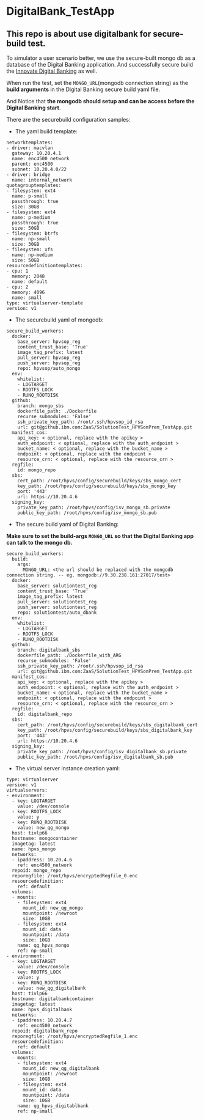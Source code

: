 # DigitalBank_TestApp

## This repo is about use digitalbank for secure-build test. 

To simulator a user scenario better, we use the secure-built mongo db as a database of the Digital Banking application.
And successfully secure build the [Innovate Digital Banking](https://github.com/IBM/innovate-digital-bank) as well. 

When run the test, set the `MONGO_URL`(mongodb connection string) as the **build arguments** in the Digital Banking secure build yaml file.

And Notice that **the mongodb should setup and can be access before the Digital Banking start**.

There are the securebuild configuration samples:

- The yaml build template:

```
networktemplates:
- driver: macvlan
  gateway: 10.20.4.1
  name: enc4500_network
  parent: enc4500
  subnet: 10.20.4.0/22
- driver: bridge
  name: internal_network
quotagrouptemplates:
- filesystem: ext4
  name: p-small
  passthrough: true
  size: 30GB
- filesystem: ext4
  name: p-medium
  passthrough: true
  size: 50GB
- filesystem: btrfs
  name: np-small
  size: 30GB
- filesystem: xfs
  name: np-medium
  size: 50GB
resourcedefinitiontemplates:
- cpu: 1
  memory: 2048
  name: default
- cpu: 2
  memory: 4096
  name: small
type: virtualserver-template
version: v1

```

- The securebuild yaml of mongodb:

```
secure_build_workers:
  docker:
    base_server: hpvsop_reg
    content_trust_base: 'True'
    image_tag_prefix: latest
    pull_server: hpvsop_reg
    push_server: hpvsop_reg
    repo: hpvsop/auto_mongo
  env:
    whitelist:
    - LOGTARGET
    - ROOTFS_LOCK
    - RUNQ_ROOTDISK
  github:
    branch: mongo_sbs
    dockerfile_path: ./Dockerfile
    recurse_submodules: 'False'
    ssh_private_key_path: /root/.ssh/hpvsop_id_rsa
    url: git@github.ibm.com:ZaaS/SolutionTest_HPVSonPrem_TestApp.git
  manifest_cos:
    api_key: < optional, replace with the apikey >
    auth_endpoint: < optional, replace with the auth_endpoint >
    bucket_name: < optional, replace with the bucket_name >
    endpoint: < optional, replace with the endpoint >
    resource_crn: < optional, replace with the resource_crn >
  regfile:
    id: mongo_repo
  sbs:
    cert_path: /root/hpvs/config/securebuild/keys/sbs_mongo_cert
    key_path: /root/hpvs/config/securebuild/keys/sbs_mongo_key
    port: '443'
    url: https://10.20.4.6
  signing_key:
    private_key_path: /root/hpvs/config/isv_mongo_sb.private
    public_key_path: /root/hpvs/config/isv_mongo_sb.pub
```
- The secure build yaml of Digital Banking:

**Make sure to set the build-args `MONGO_URL` so that the Digital Banking app can talk to the mongo db.**

```
secure_build_workers:
  build:
    args:
      MONGO_URL: <the url should be replaced with the mongodb connection string. -- eg. mongodb://9.30.238.161:27017/test>
  docker:
    base_server: solutiontest_reg
    content_trust_base: 'True'
    image_tag_prefix: latest
    pull_server: solutiontest_reg
    push_server: solutiontest_reg
    repo: solutiontest/auto_dbank
  env:
    whitelist:
    - LOGTARGET
    - ROOTFS_LOCK
    - RUNQ_ROOTDISK
  github:
    branch: digitalbank_sbs
    dockerfile_path: ./Dockerfile_with_ARG
    recurse_submodules: 'False'
    ssh_private_key_path: /root/.ssh/hpvsop_id_rsa
    url: git@github.ibm.com:ZaaS/SolutionTest_HPVSonPrem_TestApp.git
  manifest_cos:
    api_key: < optional, replace with the apikey >
    auth_endpoint: < optional, replace with the auth_endpoint >
    bucket_name: < optional, replace with the bucket_name >
    endpoint: < optional, replace with the endpoint >
    resource_crn: < optional, replace with the resource_crn >
  regfile:
    id: digitalbank_repo
  sbs:
    cert_path: /root/hpvs/config/securebuild/keys/sbs_digitalbank_cert
    key_path: /root/hpvs/config/securebuild/keys/sbs_digitalbank_key
    port: '443'
    url: https://10.20.4.6
  signing_key:
    private_key_path: /root/hpvs/config/isv_digitalbank_sb.private
    public_key_path: /root/hpvs/config/isv_digitalbank_sb.pub
```

- The virtual server instance creation yaml:

```
type: virtualserver
version: v1
virtualservers:
- environment:
  - key: LOGTARGET
    value: /dev/console
  - key: ROOTFS_LOCK
    value: y
  - key: RUNQ_ROOTDISK
    value: new_qg_mongo
  host: tivlp66
  hostname: mongocontainer
  imagetag: latest
  name: hpvs_mongo
  networks:
  - ipaddress: 10.20.4.6
    ref: enc4500_network
  repoid: mongo_repo
  reporegfile: /root/hpvs/encryptedRegfile_0.enc
  resourcedefinition:
    ref: default
  volumes:
  - mounts:
    - filesystem: ext4
      mount_id: new_qg_mongo
      mountpoint: /newroot
      size: 10GB
    - filesystem: ext4
      mount_id: data
      mountpoint: /data
      size: 10GB
    name: qg_hpvs_mongo
    ref: np-small
- environment:
  - key: LOGTARGET
    value: /dev/console
  - key: ROOTFS_LOCK
    value: y
  - key: RUNQ_ROOTDISK
    value: new_qg_digitalbank
  host: tivlp66
  hostname: digitalbankcontainer
  imagetag: latest
  name: hpvs_digitalbank
  networks:
  - ipaddress: 10.20.4.7
    ref: enc4500_network
  repoid: digitalbank_repo
  reporegfile: /root/hpvs/encryptedRegfile_1.enc
  resourcedefinition:
    ref: default
  volumes:
  - mounts:
    - filesystem: ext4
      mount_id: new_qg_digitalbank
      mountpoint: /newroot
      size: 10GB
    - filesystem: ext4
      mount_id: data
      mountpoint: /data
      size: 10GB
    name: qg_hpvs_digitablbank
    ref: np-small
```
